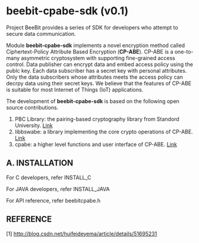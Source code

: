 # beebit-cpabe-sdk (v0.1)
Project BeeBit provides a series of SDK for developers who attempt to secure data communication. 

Module **beebit-cpabe-sdk** implements a novel encryption method called Ciphertext-Policy Attribute Based Encryption (**CP-ABE**). CP-ABE is a one-to-many asymmetric cryptosystem with supporting fine-grained access control. Data publisher can encrypt data and embed access policy using the publc key. Each data subscriber has a secret key with personal attributes. Only the data subscribers whose attributes meets the access policy can decrpy data using their secret keys. We believe that the features of CP-ABE is suitable for most Internet of Things (IoT) applications.

The development of **beebit-cpabe-sdk** is based on the following open source contributions.
1. PBC Library: the pairing-based cryptography library from Standord University. [Link](https://crypto.stanford.edu/pbc/)
2. libbswabe: a library implementing the core crypto operations of CP-ABE. [Link](http://acsc.cs.utexas.edu/cpabe/)
3. cpabe: a higher level functions and user interface of CP-ABE. [Link](http://acsc.cs.utexas.edu/cpabe/)

## A. INSTALLATION
For C developers, refer INSTALL_C

For JAVA developers, refer INSTALL_JAVA

For API reference, refer beebitcpabe.h

## REFERENCE
[1] http://blog.csdn.net/huifeideyema/article/details/51695231 
